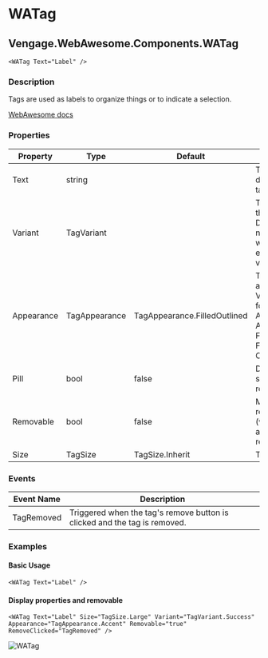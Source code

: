 ﻿# WATag
## Vengage.WebAwesome.Components.WATag

```HTML+Razor
<WATag Text="Label" />
```

### Description
Tags are used as labels to organize things or to indicate a selection.

[WebAwesome docs](https://webawesome.com/docs/components/tag/)

### Properties
| Property | Type   | Default | Description                              |
|----------|--------|---------|------------------------------------------|
| Text | string |  | The text to display in the tag. |
| Variant | TagVariant |  | The tag's theme variant. Defaults to neutral if not within another element with a variant. |
| Appearance | TagAppearance | TagAppearance.FilledOutlined | The tag's visual appearance. Valid options for tag are: Accent, AccentOutlined, Filled, FilledOutlined, Outlined. |
| Pill | bool | false | Draws a pill-style tag with rounded edges |
| Removable | bool | false | Makes the tag removable (with-remove) and shows a remove button. |
| Size | TagSize | TagSize.Inherit | The tag's size |

### Events
| Event Name  | Description                              |
|-------------|------------------------------------------|
| TagRemoved | Triggered when the tag's remove button is clicked and the tag is removed. |

### Examples

#### Basic Usage
```HTML+Razor
<WATag Text="Label" />

```

#### Display properties and removable
```HTML+Razor
<WATag Text="Label" Size="TagSize.Large" Variant="TagVariant.Success" Appearance="TagAppearance.Accent" Removable="true" RemoveClicked="TagRemoved" />
```

![WATag](https://github.com/user-attachments/assets/bd4da2d9-f73f-4631-bbb0-b3f8de39466b)